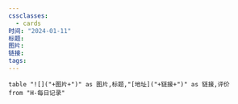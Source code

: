 ```yaml
---
cssclasses:
  - cards
时间: "2024-01-11"
标题: 
图片: 
链接: 
tags: 
---
```


```dataview
table "![]("+图片+")" as 图片,标题,"[地址]("+链接+")" as 链接,评价
from "H-每日记录"
```

